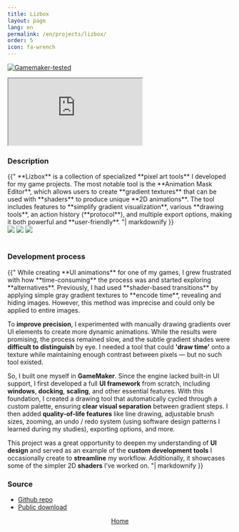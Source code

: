 ```yaml
---
title: Lizbox
layout: page
lang: en
permalink: /en/projects/lizbox/
order: 5
icon: fa-wrench
---
```


[![Gamemaker-tested](https://img.shields.io/badge/GameMaker-orange?style=flat&logo=gamemaker&label=Made%20with)](https://gamemaker.io)

<iframe src="https://www.youtube.com/embed/zRNpTJLAKzE?si=4N1GyI4RCSoPohNM" allow="autoplay; encrypted-media; fullscreen;"></iframe>
<br>

### Description
<div class="blockText"> {{"
**Lizbox** is a collection of specialized **pixel art tools** I developed for my game projects. The most notable tool is the
**Animation Mask Editor**, which allows users to create **gradient textures** that can be used with **shaders** to produce
unique **2D animations**.
The tool includes features to **simplify gradient visualization**, various **drawing tools**, an action history (**protocol**),
and multiple export options, making it both powerful and **user-friendly**.
"| markdownify }} </div>

<div class="screenshots">
    <img src="{{ site.baseurl | append: '/assets/images/lizbox/screenshot1.png' }}">
    <img src="{{ site.baseurl | append: '/assets/images/lizbox/screenshot2.png' }}">
    <img src="{{ site.baseurl | append: '/assets/images/lizbox/screenshot3.png' }}">
</div>
<br>

### Development process
<div class="blockText"> {{"
While creating **UI animations** for one of my games, I grew frustrated with how **time-consuming** the process was and
started exploring **alternatives**. Previously, I had used **shader-based transitions** by applying simple gray gradient
textures to **encode time**, revealing and hiding images. However, this method was imprecise and could only be applied
to entire images.

To **improve precision**, I experimented with manually drawing gradients over UI elements to create more dynamic
animations. While the results were promising, the process remained slow, and the subtle gradient shades were
**difficult to distinguish** by eye. I needed a tool that could **'draw time'** onto a texture while maintaining enough
contrast between pixels — but no such tool existed.

So, I built one myself in **GameMaker**. Since the engine lacked built-in UI support, I first developed a full **UI
framework** from scratch, including **windows**, **docking**, **scaling**, and other essential features. With this foundation,
I created a drawing tool that automatically cycled through a custom palette, ensuring **clear visual separation**
between gradient steps. I then added **quality-of-life features** like line drawing, adjustable brush sizes,
zooming, an undo / redo system (using software design patterns I learned during my studies), exporting options, and more.

This project was a great opportunity to deepen my understanding of **UI design** and served as an example of the
**custom development tools** I occasionally create to **streamline** my workflow. Additionally, it showcases some of
the simpler 2D **shaders** I’ve worked on.
"| markdownify }} </div>

### Source
* [Github repo](https://github.com/sareklambert/lizbox-public)
* [Public download](https://jamjamteam.itch.io/lizbox)

<div style="text-align: center;">
<a href="{{ '/en/' }}" class="button scrolly">Home</a>
</div>
